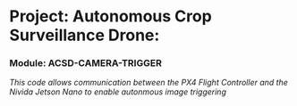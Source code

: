 # Project: Autonomous Crop Surveillance Drone:

### **Module: ACSD-CAMERA-TRIGGER**
*This code allows communication between the PX4 Flight Controller and the Nivida Jetson Nano to enable autonmous image triggering*
